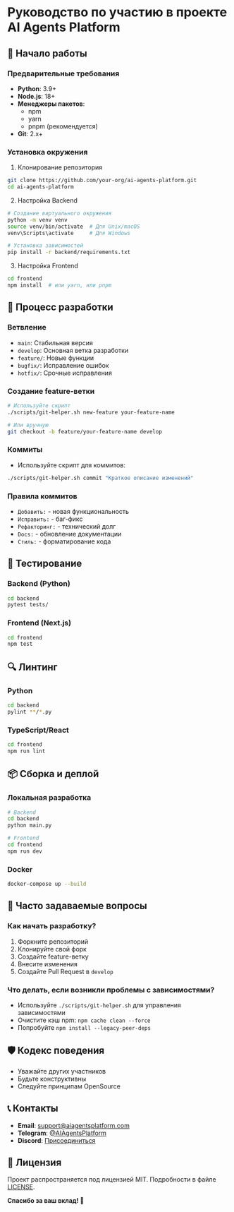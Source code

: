# Руководство по участию в проекте AI Agents Platform

## 🚀 Начало работы

### Предварительные требования

- **Python**: 3.9+
- **Node.js**: 18+
- **Менеджеры пакетов**: 
  - npm
  - yarn
  - pnpm (рекомендуется)
- **Git**: 2.x+

### Установка окружения

1. Клонирование репозитория
```bash
git clone https://github.com/your-org/ai-agents-platform.git
cd ai-agents-platform
```

2. Настройка Backend
```bash
# Создание виртуального окружения
python -m venv venv
source venv/bin/activate  # Для Unix/macOS
venv\Scripts\activate     # Для Windows

# Установка зависимостей
pip install -r backend/requirements.txt
```

3. Настройка Frontend
```bash
cd frontend
npm install  # или yarn, или pnpm
```

## 🤝 Процесс разработки

### Ветвление

- `main`: Стабильная версия
- `develop`: Основная ветка разработки
- `feature/`: Новые функции
- `bugfix/`: Исправление ошибок
- `hotfix/`: Срочные исправления

### Создание feature-ветки

```bash
# Используйте скрипт
./scripts/git-helper.sh new-feature your-feature-name

# Или вручную
git checkout -b feature/your-feature-name develop
```

### Коммиты

- Используйте скрипт для коммитов:
```bash
./scripts/git-helper.sh commit "Краткое описание изменений"
```

### Правила коммитов

- `Добавить:` - новая функциональность
- `Исправить:` - баг-фикс
- `Рефакторинг:` - технический долг
- `Docs:` - обновление документации
- `Стиль:` - форматирование кода

## 🧪 Тестирование

### Backend (Python)
```bash
cd backend
pytest tests/
```

### Frontend (Next.js)
```bash
cd frontend
npm test
```

## 🔍 Линтинг

### Python
```bash
cd backend
pylint **/*.py
```

### TypeScript/React
```bash
cd frontend
npm run lint
```

## 📦 Сборка и деплой

### Локальная разработка
```bash
# Backend
cd backend
python main.py

# Frontend
cd frontend
npm run dev
```

### Docker
```bash
docker-compose up --build
```

## 🤔 Часто задаваемые вопросы

### Как начать разработку?
1. Форкните репозиторий
2. Клонируйте свой форк
3. Создайте feature-ветку
4. Внесите изменения
5. Создайте Pull Request в `develop`

### Что делать, если возникли проблемы с зависимостями?
- Используйте `./scripts/git-helper.sh` для управления зависимостями
- Очистите кэш npm: `npm cache clean --force`
- Попробуйте `npm install --legacy-peer-deps`

## 🛡️ Кодекс поведения

- Уважайте других участников
- Будьте конструктивны
- Следуйте принципам OpenSource

## 📞 Контакты

- **Email**: support@aiagentsplatform.com
- **Telegram**: [@AIAgentsPlatform](https://t.me/AIAgentsPlatform)
- **Discord**: [Присоединиться](https://discord.gg/your-invite)

## 📄 Лицензия

Проект распространяется под лицензией MIT. 
Подробности в файле [LICENSE](LICENSE).

**Спасибо за ваш вклад! 🎉**
